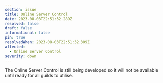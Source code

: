 ```yaml
---
section: issue
title: Online Server Control
date: 2023-08-03T22:51:32.289Z
resolved: false
draft: false
informational: false
pin: true
resolvedWhen: 2023-08-03T22:51:32.309Z
affected:
  - Online Server Control
severity: down
---
```

T﻿he Online Server Control is still being developed so it will not be available until ready for all guilds to utilise.